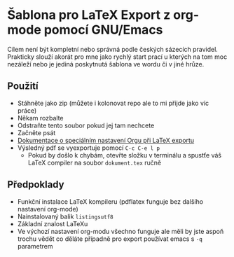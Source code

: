 # Šablona pro LaTeX Export z org-mode pomocí GNU/Emacs

Cílem není být kompletní nebo správná podle českých sázecích pravidel. Prakticky slouží akorát pro mne jako rychlý start prací u
kterých na tom moc nezáleží nebo je jediná poskytnutá šablona ve wordu či v jiné hrůze.

## Použití

- Stáhněte jako zip (můžete i kolonovat repo ale to mi přijde jako víc práce)
- Někam rozbalte
- Odstraňte tento soubor pokud jej tam nechcete
- Začněte psát
- [Dokumentace o speciálním nastavení Orgu při LaTeX exportu](https://orgmode.org/manual/LaTeX-Export.html)
- Výsledný pdf se vyexportuje pomocí ``C-c C-e l p``
  - Pokud by došlo k chybám, otevřte složku v terminálu a spustťe váš LaTeX compiler na soubor ``dokument.tex`` ručně

## Předpoklady

- Funkční instalace LaTeX kompileru (pdflatex funguje bez dalšího nastavení org-mode)
- Nainstalovaný balik ``listingsutf8``
- Základní znalost LaTeXu
- Ve výchozí nastavení org-modu všechno funguje ale měli by jste aspoň trochu vědět co děláte případně pro export používat emacs s
  ``-q`` parametrem
